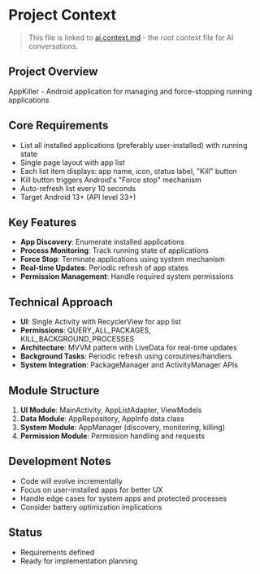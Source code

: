 # Project Context

> This file is linked to [ai.context.md](./ai.context.md) - the root context file for AI conversations.

## Project Overview
AppKiller - Android application for managing and force-stopping running applications

## Core Requirements
- List all installed applications (preferably user-installed) with running state
- Single page layout with app list
- Each list item displays: app name, icon, status label, "Kill" button
- Kill button triggers Android's "Force stop" mechanism
- Auto-refresh list every 10 seconds
- Target Android 13+ (API level 33+)

## Key Features
- **App Discovery**: Enumerate installed applications
- **Process Monitoring**: Track running state of applications
- **Force Stop**: Terminate applications using system mechanism
- **Real-time Updates**: Periodic refresh of app states
- **Permission Management**: Handle required system permissions

## Technical Approach
- **UI**: Single Activity with RecyclerView for app list
- **Permissions**: QUERY_ALL_PACKAGES, KILL_BACKGROUND_PROCESSES
- **Architecture**: MVVM pattern with LiveData for real-time updates
- **Background Tasks**: Periodic refresh using coroutines/handlers
- **System Integration**: PackageManager and ActivityManager APIs

## Module Structure
1. **UI Module**: MainActivity, AppListAdapter, ViewModels
2. **Data Module**: AppRepository, AppInfo data class
3. **System Module**: AppManager (discovery, monitoring, killing)
4. **Permission Module**: Permission handling and requests

## Development Notes
- Code will evolve incrementally
- Focus on user-installed apps for better UX
- Handle edge cases for system apps and protected processes
- Consider battery optimization implications

## Status
- Requirements defined
- Ready for implementation planning
